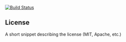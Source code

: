 [![Build Status](https://travis-ci.org/GolarsStudy/codewars-java.svg?branch=master)](https://travis-ci.org/GolarsStudy/codewars-java)

## License

A short snippet describing the license (MIT, Apache, etc.)
  
